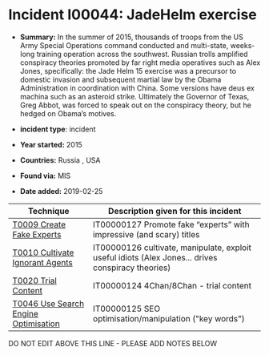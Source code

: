 # Incident I00044: JadeHelm exercise

* **Summary:** In the summer of 2015, thousands of troops from the US Army Special Operations command conducted and multi-state, weeks-long training operation across the southwest. Russian trolls amplified conspiracy theories promoted by far right media operatives such as Alex Jones, specifically: the Jade Helm 15 exercise was a precursor to domestic invasion and subsequent martial law by the Obama Administration in coordination with China. Some versions have deus ex machina such as an asteroid strike. Ultimately the Governor of Texas, Greg Abbot, was forced to speak out on the conspiracy theory, but he hedged on Obama’s motives.

* **incident type**: incident

* **Year started:** 2015

* **Countries:** Russia , USA

* **Found via:** MIS

* **Date added:** 2019-02-25
 

| Technique | Description given for this incident |
| --------- | ------------------------- |
| [T0009 Create Fake Experts](../../generated_pages/techniques/T0009.md) | IT00000127 Promote fake “experts” with impressive (and scary) titles |
| [T0010 Cultivate Ignorant Agents](../../generated_pages/techniques/T0010.md) | IT00000126 cultivate, manipulate, exploit useful idiots (Alex Jones... drives conspiracy theories) |
| [T0020 Trial Content](../../generated_pages/techniques/T0020.md) | IT00000124 4Chan/8Chan - trial content |
| [T0046 Use Search Engine Optimisation](../../generated_pages/techniques/T0046.md) | IT00000125 SEO optimisation/manipulation ("key words") |


DO NOT EDIT ABOVE THIS LINE - PLEASE ADD NOTES BELOW